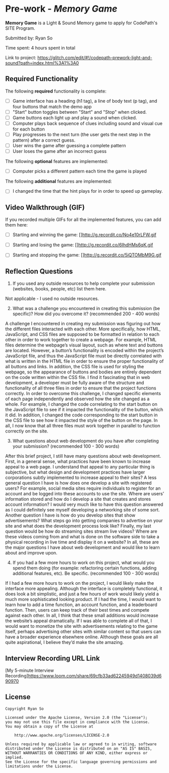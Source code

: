 # Pre-work - *Memory Game*

**Memory Game** is a Light & Sound Memory game to apply for CodePath's SITE Program. 

Submitted by: Ryan So

Time spent: 4 hours spent in total

Link to project: https://glitch.com/edit/#!/codepath-prework-light-and-sound?path=index.html%3A1%3A0

## Required Functionality

The following **required** functionality is complete:

* [ ] Game interface has a heading (h1 tag), a line of body text (p tag), and four buttons that match the demo app
* [ ] "Start" button toggles between "Start" and "Stop" when clicked. 
* [ ] Game buttons each light up and play a sound when clicked. 
* [ ] Computer plays back sequence of clues including sound and visual cue for each button
* [ ] Play progresses to the next turn (the user gets the next step in the pattern) after a correct guess. 
* [ ] User wins the game after guessing a complete pattern
* [ ] User loses the game after an incorrect guess

The following **optional** features are implemented:

* [ ] Computer picks a different pattern each time the game is played

The following **additional** features are implemented:

- [ ] I changed the time that the hint plays for in order to speed up gameplay.


## Video Walkthrough (GIF)

If you recorded multiple GIFs for all the implemented features, you can add them here:
* [ ] Starting and winning the game: []http://g.recordit.co/No4e10rLFW.gif
* [ ] Starting and losing the game: []http://g.recordit.co/6IhdHMs6qK.gif
* [ ] Starting and stopping the game: []http://g.recordit.co/5iQTOMbM9G.gif


## Reflection Questions
1. If you used any outside resources to help complete your submission (websites, books, people, etc) list them here. 

Not applicable - I used no outside resources.

2. What was a challenge you encountered in creating this submission (be specific)? How did you overcome it? (recommended 200 - 400 words) 

A challenge I encountered in creating my submission was figuring out how the different files interacted with each other. More specifically, how HTML, JavaScript, and CSS files are supposed to be formatted in relation to each other in order to work together to create a webpage. For example, HTML files determine the webpage’s visual layout, such as where text and buttons are located. However, a button’s functionality is encoded within the project’s JavaScript file, and thus the JavaScript file must be directly correlated with what is written in the HTML file in order to ensure the proper functionality of all buttons and links. In addition, the CSS file is used for styling the webpage, so the appearance of buttons and bodies are entirely dependent on the code written within the CSS file. I find it fascinating that in web development, a developer must be fully aware of the structure and functionality of all three files in order to ensure that the project functions correctly. In order to overcome this challenge, I changed specific elements of each page independently and observed how the site changed as a whole. For example, I changed the code correlating to the start button on the JavaScript file to see if it impacted the functionality of the button, which it did. In addition, I changed the code corresponding to the start button in the CSS file to see how it impacted the style of the button on the page. In all, I now know that all three files must work together in parallel to function correctly on the site.

3. What questions about web development do you have after completing your submission? (recommended 100 - 300 words) 

After this brief project, I still have many questions about web development. First, in a general sense, what practices have been known to increase appeal to a web page. I understand that appeal to any particular thing is subjective, but what design and development practices have larger corporations subtly implemented to increase appeal to their sites? A less general question I have is how does one develop a site with registered users? For example, social media sites require individuals to register for an account and be logged into these accounts to use the site. Where are users’ information stored and how do I develop a site that creates and stores account information? I would very much like to have this question answered as I could definitely see myself developing a networking site of some sort. Another question I have is how do you develop sites that show advertisements? What steps go into getting companies to advertise on your site and what does the development process look like? Finally, my last question would be how do streaming sites stream live videos? Where are these videos coming from and what is done on the software side to take a physical recording in live time and display it on a website? In all, these are the major questions I have about web development and would like to learn about and improve upon.

4. If you had a few more hours to work on this project, what would you spend them doing (for example: refactoring certain functions, adding additional features, etc). Be specific. (recommended 100 - 300 words) 

If I had a few more hours to work on the project, I would likely make the interface more appealing. Although the interface is completely functional, it does look a bit simplistic, and just a few hours of work would likely yield a much more sophisticated looking product. If I had the time, I would want to learn how to add a time function, an account function, and a leaderboard function. Then, users can keep track of their best times and compete against each other. In all, I think that these small additions would increase the website’s appeal dramatically.  If I was able to complete all of that, I would want to monetize the site with advertisements relating to the game itself, perhaps advertising other sites with similar content so that users can have a broader experience elsewhere online. Although these goals are all quite aspirational, I believe they’d make the site amazing.

## Interview Recording URL Link

[My 5-minute Interview Recording]https://www.loom.com/share/69cfb33ad62245949d1408039d690970 


## License

    Copyright Ryan So

    Licensed under the Apache License, Version 2.0 (the "License");
    you may not use this file except in compliance with the License.
    You may obtain a copy of the License at

        http://www.apache.org/licenses/LICENSE-2.0

    Unless required by applicable law or agreed to in writing, software
    distributed under the License is distributed on an "AS IS" BASIS,
    WITHOUT WARRANTIES OR CONDITIONS OF ANY KIND, either express or implied.
    See the License for the specific language governing permissions and
    limitations under the License.
